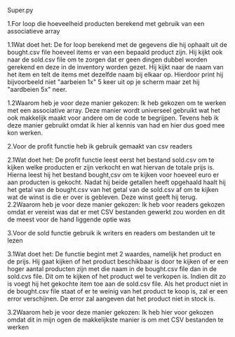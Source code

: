 Super.py

1.For loop die hoeveelheid producten berekend met gebruik van een associatieve array
	
1.1Wat doet het:
	De for loop berekend met de gegevens die hij ophaalt uit 	de bought.csv file hoeveel items er van een bepaald 	product zijn. Hij kijkt ook naar de sold.csv file om te 	zorgen dat er geen dingen dubbel worden gerekend en 	deze in de inventory worden gezet. Hij kijkt naar de naam 	van het item en telt de items met dezelfde naam bij 	elkaar op. Hierdoor print hij bijvoorbeeld niet "aarbeien 	1x" 5 keer uit op je scherm maar zet hij "aardbeien 5x" 	neer.

1.2Waarom heb je voor deze manier gekozen:
	Ik heb gekozen om te werken met een associative array. 	Deze manier wordt universeel gebruikt wat het ook 	makkelijk maakt voor andere om de code te begrijpen. 	Tevens heb ik deze manier gebruikt omdat ik hier al 	kennis van had en hier dus goed mee kon werken.



2.Voor de profit functie heb ik gebruik gemaakt van csv readers

2.1Wat doet het:
	De profit functie leest eerst het bestand sold.csv om te 	kijken welke producten er zijn verkocht en wat hiervan de 	totale prijs is. Hierna leest hij het bestand bought,csv om 	te kijken voor hoeveel euro er aan producten is gekocht. 	Nadat hij beide getallen heeft opgehaald haalt hij het 	getal van de bought.csv van het getal van de sold.csv af 	om te kijken wat de winst is die er over is gebleven. Deze 	winst geeft hij terug. 
2.2Waarom heb je voor deze manier gekozen:
	Ik heb voor readers gekozen omdat er vereist was dat er 	met CSV bestanden gewerkt zou worden en dit de meest 	voor de hand liggende optie was



3.Voor de sold functie gebruik ik writers en readers om bestanden uit te lezen

3.1Wat doet het:
	De functie begint met 2 waardes, namelijk het product en 	de prijs. Hij gaat kijken of het product beschikbaar is door 	te kijken of er een hoger aantal producten zijn met die 	naam in de bought.csv file dan in de sold.cvs file. Dit om 	te kijken of het product wel te verkopen is. Indien dit zo is 	voegt hij het gekochte item toe aan de sold.csv file. Als 	het product niet in de bought.csv file staat of er te weinig 	van het product te koop is, zal er een error verschijnen. 	De error zal aangeven dat het product niet in stock is.

3.2Waarom heb je voor deze manier gekozen:
	Ik heb hier voor gekozen omdat dit in mijn ogen de 	makkelijkste manier is om met CSV bestanden te werken
	


